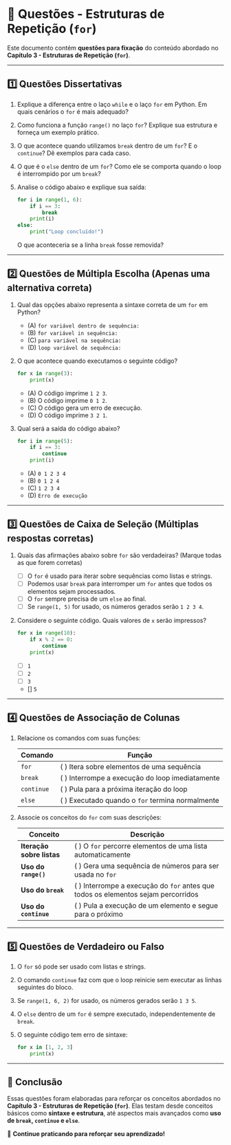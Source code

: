 # 📝 Questões - Estruturas de Repetição (`for`)

Este documento contém **questões para fixação** do conteúdo abordado no **Capítulo 3 - Estruturas de Repetição (`for`)**.

------

## **1️⃣ Questões Dissertativas**

1. Explique a diferença entre o laço `while` e o laço `for` em Python. Em quais cenários o `for` é mais adequado?

2. Como funciona a função `range()` no laço `for`? Explique sua estrutura e forneça um exemplo prático.

3. O que acontece quando utilizamos `break` dentro de um `for`? E o `continue`? Dê exemplos para cada caso.

4. O que é o `else` dentro de um `for`? Como ele se comporta quando o loop é interrompido por um `break`?

5. Analise o código abaixo e explique sua saída:

   ```python
   for i in range(1, 6):
       if i == 3:
           break
       print(i)
   else:
       print("Loop concluído!")
   ```

   O que aconteceria se a linha `break` fosse removida?

------

## **2️⃣ Questões de Múltipla Escolha** (Apenas uma alternativa correta)

1. Qual das opções abaixo representa a sintaxe correta de um `for` em Python?

   - (A) `for variável dentro de sequência:`
   - (B) `for variável in sequência:`
   - (C) `para variável na sequência:`
   - (D) `loop variável de sequência:`

2. O que acontece quando executamos o seguinte código?

   ```python
   for x in range(3):
       print(x)
   ```

   - (A) O código imprime `1 2 3`.
   - (B) O código imprime `0 1 2`. 
   - (C) O código gera um erro de execução.
   - (D) O código imprime `3 2 1`.

3. Qual será a saída do código abaixo?

   ```python
   for i in range(5):
       if i == 3:
           continue
       print(i)
   ```

   - (A) `0 1 2 3 4`
   - (B) `0 1 2 4` 
   - (C) `1 2 3 4`
   - (D) `Erro de execução`

------

## **3️⃣ Questões de Caixa de Seleção** (Múltiplas respostas corretas)

1. Quais das afirmações abaixo sobre `for` são verdadeiras? (Marque todas as que forem corretas)

   - [ ] O `for` é usado para iterar sobre sequências como listas e strings.
   - [ ] Podemos usar `break` para interromper um `for` antes que todos os elementos sejam processados.
   - [ ] O `for` sempre precisa de um `else` ao final.
   - [ ] Se `range(1, 5)` for usado, os números gerados serão `1 2 3 4`.

2. Considere o seguinte código. Quais valores de `x` serão impressos?

   ```python
   for x in range(10):
       if x % 2 == 0:
           continue
       print(x)
   ```

   - [ ] `1`
   - [ ] `2`
   - [ ] `3`
   - [] `5`

------

## **4️⃣ Questões de Associação de Colunas**

1. Relacione os comandos com suas funções:

   | **Comando** | **Função**                                        |
   | ----------- | ------------------------------------------------- |
   | `for`       | (  ) Itera sobre elementos de uma sequência       |
   | `break`     | (  ) Interrompe a execução do loop imediatamente  |
   | `continue`  | (  ) Pula para a próxima iteração do loop         |
   | `else`      | (  ) Executado quando o `for` termina normalmente |

2. Associe os conceitos do `for` com suas descrições:

   | **Conceito**              | **Descrição**                                                |
   | ------------------------- | ------------------------------------------------------------ |
   | **Iteração sobre listas** | (  ) O `for` percorre elementos de uma lista automaticamente |
   | **Uso do `range()`**      | (  ) Gera uma sequência de números para ser usada no `for`   |
   | **Uso do `break`**        | (  ) Interrompe a execução do `for` antes que todos os elementos sejam percorridos |
   | **Uso do `continue`**     | (  ) Pula a execução de um elemento e segue para o próximo   |

------

## **5️⃣ Questões de Verdadeiro ou Falso**

1. O `for` só pode ser usado com listas e strings. 

2. O comando `continue` faz com que o loop reinicie sem executar as linhas seguintes do bloco. 

3. Se `range(1, 6, 2)` for usado, os números gerados serão `1 3 5`. 

4. O `else` dentro de um `for` é sempre executado, independentemente de `break`.

5. O seguinte código tem erro de sintaxe:

   ```python
   for x in [1, 2, 3]
       print(x)
   ```

------

## 📌 Conclusão

Essas questões foram elaboradas para reforçar os conceitos abordados no **Capítulo 3 - Estruturas de Repetição (`for`)**. Elas testam desde conceitos básicos como **sintaxe e estrutura**, até aspectos mais avançados como **uso de `break`, `continue` e `else`**.

🚀 **Continue praticando para reforçar seu aprendizado!**
